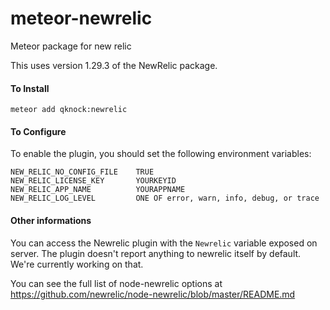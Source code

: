 # meteor-newrelic
Meteor package for new relic

This uses version 1.29.3 of the NewRelic package.

#### To Install

    meteor add qknock:newrelic

#### To Configure

To enable the plugin, you should set the following environment variables:

    NEW_RELIC_NO_CONFIG_FILE    TRUE
    NEW_RELIC_LICENSE_KEY       YOURKEYID
    NEW_RELIC_APP_NAME          YOURAPPNAME
    NEW_RELIC_LOG_LEVEL         ONE OF error, warn, info, debug, or trace

#### Other informations

You can access the Newrelic plugin with the ```Newrelic``` variable exposed on server.
The plugin doesn't report anything to newrelic itself by default. We're currently working on that.

You can see the full list of node-newrelic options at https://github.com/newrelic/node-newrelic/blob/master/README.md